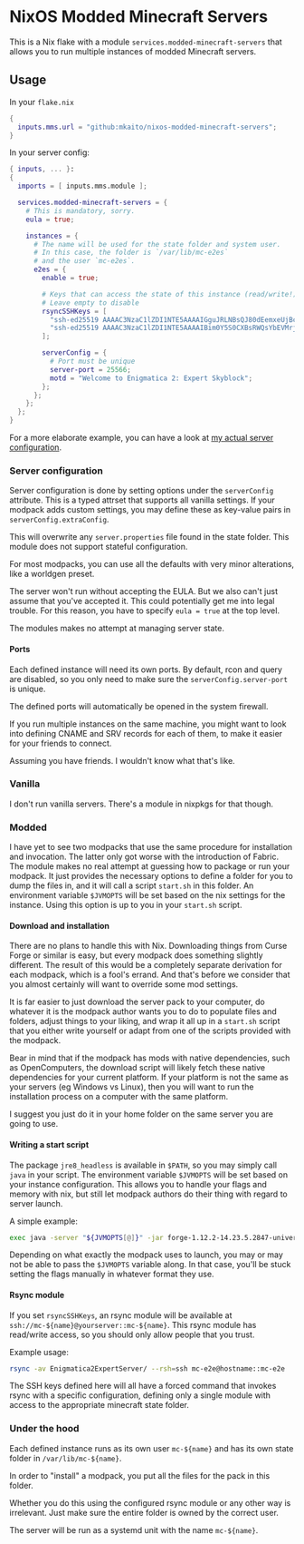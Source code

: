 # NixOS Modded Minecraft Servers

This is a Nix flake with a module `services.modded-minecraft-servers` that allows you
to run multiple instances of modded Minecraft servers.

## Usage

In your `flake.nix`

```nix
{
  inputs.mms.url = "github:mkaito/nixos-modded-minecraft-servers";
}
```

In your server config:

```nix
{ inputs, ... }:
{
  imports = [ inputs.mms.module ];

  services.modded-minecraft-servers = {
    # This is mandatory, sorry.
    eula = true;

    instances = {
      # The name will be used for the state folder and system user.
      # In this case, the folder is `/var/lib/mc-e2es`
      # and the user `mc-e2es`.
      e2es = {
        enable = true;

        # Keys that can access the state of this instance (read/write!) over an rsync module
        # Leave empty to disable
        rsyncSSHKeys = [
          "ssh-ed25519 AAAAC3NzaC1lZDI1NTE5AAAAIGguJRLNBsQJ80dEemxeUjBcpF5N7iylGLW4ZMP0eSP8"
          "ssh-ed25519 AAAAC3NzaC1lZDI1NTE5AAAAIBim0Y5S0CXBsRWQsYbEVMrjXUe3l5lLp2gBiZ5mWMO0"
        ];

        serverConfig = {
          # Port must be unique
          server-port = 25566;
          motd = "Welcome to Enigmatica 2: Expert Skyblock";
        };
      };
    };
  };
}
```

For a more elaborate example, you can have a look at [my actual server
configuration](https://github.com/mkaito/nixos-configurations/blob/master/stargazer/minecraft-servers.nix).

### Server configuration

Server configuration is done by setting options under the `serverConfig` attribute.
This is a typed attrset that supports all vanilla settings. If your modpack adds
custom settings, you may define these as key-value pairs in
`serverConfig.extraConfig`.

This will overwrite any `server.properties` file found in the state folder. This
module does not support stateful configuration.

For most modpacks, you can use all the defaults with very minor alterations,
like a worldgen preset.

The server won't run without accepting the EULA. But we also can't just assume
that you've accepted it. This could potentially get me into legal trouble. For
this reason, you have to specify `eula = true` at the top level.

The modules makes no attempt at managing server state.

#### Ports

Each defined instance will need its own ports. By default, rcon and query are
disabled, so you only need to make sure the `serverConfig.server-port` is
unique.

The defined ports will automatically be opened in the system firewall.

If you run multiple instances on the same machine, you might want to look into
defining CNAME and SRV records for each of them, to make it easier for your
friends to connect.

Assuming you have friends. I wouldn't know what that's like.

### Vanilla

I don't run vanilla servers. There's a module in nixpkgs for that though.

### Modded

I have yet to see two modpacks that use the same procedure for installation and
invocation. The latter only got worse with the introduction of Fabric. The
module makes no real attempt at guessing how to package or run your modpack. It
just provides the necessary options to define a folder for you to dump the files
in, and it will call a script `start.sh` in this folder. An environment variable
`$JVMOPTS` will be set based on the nix settings for the instance. Using this
option is up to you in your `start.sh` script.

#### Download and installation

There are no plans to handle this with Nix. Downloading things from Curse Forge
or similar is easy, but every modpack does something slightly different. The
result of this would be a completely separate derivation for each modpack, which
is a fool's errand. And that's before we consider that you almost certainly will
want to override some mod settings.

It is far easier to just download the server pack to your computer, do whatever
it is the modpack author wants you to do to populate files and folders, adjust
things to your liking, and wrap it all up in a `start.sh` script that you either
write yourself or adapt from one of the scripts provided with the modpack.

Bear in mind that if the modpack has mods with native dependencies, such as
OpenComputers, the download script will likely fetch these native dependencies
for your current platform. If your platform is not the same as your servers (eg
Windows vs Linux), then you will want to run the installation process on a
computer with the same platform.

I suggest you just do it in your home folder on the same server you are going to
use.

#### Writing a start script

The package `jre8_headless` is available in `$PATH`, so you may simply call
`java` in your script. The environment variable `$JVMOPTS` will be set based on
your instance configuration. This allows you to handle your flags and memory
with nix, but still let modpack authors do their thing with regard to server
launch.

A simple example:

```sh
exec java -server "${JVMOPTS[@]}" -jar forge-1.12.2-14.23.5.2847-universal.jar nogui
```

Depending on what exactly the modpack uses to launch, you may or may not be able
to pass the `$JVMOPTS` variable along. In that case, you'll be stuck setting the
flags manually in whatever format they use.

#### Rsync module

If you set `rsyncSSHKeys`, an rsync module will be available at
`ssh://mc-${name}@yourserver::mc-${name}`. This rsync module has
read/write access, so you should only allow people that you trust.

Example usage:

```sh
rsync -av Enigmatica2ExpertServer/ --rsh=ssh mc-e2e@hostname::mc-e2e
```

The SSH keys defined here will all have a forced command that invokes rsync with
a specific configuration, defining only a single module with access to the
appropriate minecraft state folder.

### Under the hood

Each defined instance runs as its own user `mc-${name}` and has
its own state folder in `/var/lib/mc-${name}`.

In order to "install" a modpack, you put all the files for the pack in this
folder.

Whether you do this using the configured rsync module or any other way is
irrelevant. Just make sure the entire folder is owned by the correct user.

The server will be run as a systemd unit with the name `mc-${name}`.
